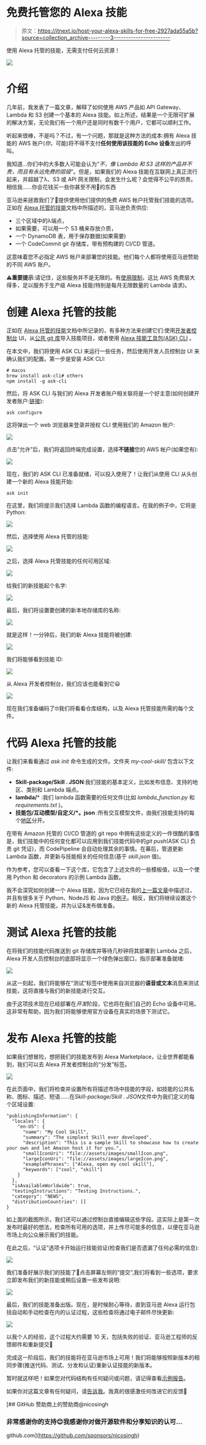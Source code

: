 # 免费托管您的 Alexa 技能

> 原文：<https://itnext.io/host-your-alexa-skills-for-free-2927ada55a5b?source=collection_archive---------3----------------------->

使用 Alexa 托管的技能，无需支付任何云资源！

![](img/021c358a4ee8f4a48f29638b18b9882f.png)

# 介绍

几年前，我发表了一篇文章，解释了如何使用 AWS 产品如 API Gateway、Lambda 和 S3 创建一个基本的 Alexa 技能。如上所述，结果是一个无限可扩展的解决方案，无论我们有一个用户还是同时有数千个用户，它都可以顺利工作。

听起来很棒，不是吗？不过，有一个问题，那就是这种方法的成本:拥有 Alexa 技能的 AWS 账户(*你*，可能)将不得不支付**任何使用该技能的 Echo 设备**发出的呼叫。

我知道…你们中的大多数人可能会认为“*不，像 Lambda 和 S3 这样的产品并不贵，而且有永远免费的层级*”。但是，如果我们的 Alexa 技能在互联网上真正流行起来，并超越了λ、S3 或 API 网关限制，会发生什么呢？会觉得不公平的昂贵。相信我……你会花钱买一些你甚至不用🫠的东西

亚马逊来拯救我们了🚀提供使用他们提供的免费 AWS 帐户托管我们技能的选项。正如在 [Alexa 托管的技能](https://developer.amazon.com/en-US/docs/alexa/hosted-skills/build-a-skill-end-to-end-using-an-alexa-hosted-skill.html)文档中所描述的，亚马逊负责供应:

*   三个区域中的λ端点，
*   如果需要，可以用一个 S3 桶来存放介质，
*   一个 DynamoDB 表，用于保存数据(如果需要)
*   一个 CodeCommit git 存储库，带有预构建的 CI/CD 管道。

这意味着您不必指定 AWS 帐户来部署您的技能。他们每个人都将使用亚马逊赞助的不同 AWS 账户。

**⚠️重要提示**:请记住，这些服务并不是无限的。有[使用限制](https://developer.amazon.com/en-US/docs/alexa/hosted-skills/usage-limits.html#usage)，这比 AWS 免费层大得多，足以服务于生产级 Alexa 技能(特别是每月无限数量的 Lambda 请求)。

# 创建 Alexa 托管的技能

正如在 [Alexa 托管的技能](https://developer.amazon.com/en-US/docs/alexa/hosted-skills/build-a-skill-end-to-end-using-an-alexa-hosted-skill.html#create-options)文档中所记录的，有多种方法来创建它们:使用[开发者控制台](https://developer.amazon.com/en-US/docs/alexa/hosted-skills/alexa-hosted-skills-create.html#create-console) UI，从[公共 git 库](https://developer.amazon.com/en-US/docs/alexa/hosted-skills/alexa-hosted-skills-git-import.html)导入技能项目，或者使用 [Alexa 技能工具包(ASK) CLI](https://developer.amazon.com/en-US/docs/alexa/hosted-skills/alexa-hosted-skills-ask-cli.html) 。

在本文中，我们将使用 ASK CLI 来运行一些任务，然后使用开发人员控制台 UI 来确认我们的配置。第一步是安装 ASK CLI:

```
# macos
brew install ask-cli# others
npm install -g ask-cli
```

然后，将 ASK CLI 与我们的 Alexa 开发者账户相关联将是一个好主意(如何创建开发者账户:[链接](https://developer.amazon.com/en-US/docs/alexa/ask-overviews/create-developer-account.html)):

```
ask configure
```

这将弹出一个 web 浏览器来登录并授权 CLI 使用我们的 Amazon 帐户:

![](img/34c43f5c90b25eec98e47e2aa9d973dd.png)

点击“允许”后，我们将返回终端完成设置，选择**不链接**您的 AWS 帐户(如果您有):

![](img/1a2d7538395f1589a01cbc8825766b83.png)

现在，我们的 ASK CLI 已准备就绪，可以投入使用了！让我们从使用 CLI 从头创建一个新的 Alexa 技能开始:

```
ask init
```

在这里，我们将提示我们选择 Lambda 函数的编程语言。在我的例子中，它将是 Python:

![](img/77e8ebbec2618a172a92e346455d588e.png)

然后，选择使用 Alexa 托管的技能:

![](img/1bc6f32cb853caee7e385a8414349de7.png)

之后，选择 Alexa 托管技能的任何可用区域:

![](img/761f00871f0c856856b2e83d86be6ff6.png)

给我们的新技能起个名字:

![](img/be9db58ac401456189c30a820dba497e.png)

最后，我们将设置要创建的新本地存储库的名称:

![](img/77c8dd820ff216b0a4279724abe6e3da.png)

就是这样！一分钟后，我们的新 Alexa 技能将被创建:

![](img/5cef61775d3ec41c0935d22c9182b1b6.png)

我们将能够看到技能 ID:

![](img/4ec7c59e9e70f13ef99e01ab7a976dd1.png)

从 Alexa 开发者控制台，我们应该也能看到它😃

![](img/260f78a1946443c40da79999174d7494.png)

现在我们准备编码了🤓我们将看看仓库结构，以及 Alexa 托管技能所需的每个文件。

# 代码 Alexa 托管的技能

让我们来看看通过 *ask init* 命令生成的文件。文件夹 *my-cool-skill/* 包含以下文件:

*   **Skill-package/Skill . JSON**:我们技能的基本定义，比如发布信息、支持的地区、类别和 Lambda 端点。
*   **lambda/*** :我们 lambda 函数需要的任何文件(比如 *lambda_function.py* 和 *requirements.txt* )。
*   **技能包/互动模型/自定义/*。json** :所有交互模型文件，由我们技能支持的每个[地区](https://developer.amazon.com/en-US/docs/alexa/custom-skills/develop-skills-in-multiple-languages.html#h2-code-changes)分开。

在带有 Amazon 托管的 CI/CD 管道的 git repo 中拥有这些定义的一件很酷的事情是，我们技能中的任何变化都可以应用到我们技能代码中的*git push*(ASK CLI 负责 git 凭证)，而 CodePipeline 会自动处理其余的事情。在幕后，管道更新 Lambda 函数，并更新与技能相关的任何信息(基于 *skill.json* 值)。

作为参考，您可以查看一下这个库，它包含了上述文件的一些模板值，以及一个使用 Python 和 decorators 的示例 Lambda 函数。

我不会深究如何创建一个 Alexa 技能，因为它已经在我的[上一篇文章](https://medium.com/@nicosingh/how-i-built-a-serverless-joke-machine-for-alexa-3dfa2e4e1a8c)中描述过，并且有很多关于 Python、NodeJS 和 Java 的[例子](https://github.com/orgs/alexa-samples/repositories)。相反，我们将继续设置这个新的 Alexa 托管技能，并为认证&发布做准备。

# 测试 Alexa 托管的技能

在将我们的技能代码推送到 git 存储库并等待几秒钟将其部署到 Lambda 之后，Alexa 开发人员控制台的底部将显示一个绿色弹出窗口，指示部署准备就绪:

![](img/bc30944a8210de4bf363206212503440.png)

从这一刻起，我们将能够在“测试”标签中使用来自浏览器的**语音或文本**消息来测试技能，这将直接与我们的新技能进行交互。

由于这项技术现在已经部署在*开发*阶段，它也将在我们自己的 Echo 设备中可用。这非常有帮助，因为我们将能够使用官方设备在真实的场景下测试它。

# 发布 Alexa 托管的技能

如果我们想冒险，想把我们的技能发布到 Alexa Marketplace，让全世界都能看到，我们可以去 Alexa 开发者控制台的“分发”标签。

![](img/49a7f09b5e2d1d5d01ac89a27f35799d.png)

在此页面中，我们将检查并设置所有将描述市场中技能的字段，如技能的公共名称、图标、描述、短语……在*Skill-package/Skill . JSON*文件中为我们定义的每个区域设置:

```
"publishingInformation": {
  "locales": {
    "en-US": {
      "name": "My Cool Skill",
      "summary": "The simplest Skill ever developed",
      "description": "This is a sample Skill to showcase how to create your own and let Amazon host it for you.",
      "smallIconUri": "file://assets/images/smallIcon.png",
      "largeIconUri": "file://assets/images/largeIcon.png",
      "examplePhrases": ["Alexa, open my cool skill"],
      "keywords": ["cool", "skill"]
    }
  },
  "isAvailableWorldwide": true,
  "testingInstructions": "Testing Instructions.",
  "category": "NEWS",
  "distributionCountries": []
}
```

如上面的截图所示，我们还可以通过控制台直接编辑这些字段。这实际上是第一次发布时最好的想法，检查所有可用的选项，并上传尽可能多的信息，以便在亚马逊市场上向公众展示我们的技能。

在此之后，“认证”选项卡开始运行技能验证(检查我们是否遗漏了任何必需的信息):

![](img/5e5f7c9022ceab858873f4b2b0a10763.png)

我们准备好展示我们的技能了🚀点击屏幕左侧的“提交”,我们将看到一些选项，要求立即发布我们的新技能或稍后设置一些发布说明:

![](img/6e58d6680017b9b73c60196ee367d6a0.png)

最后，我们的技能准备出版。现在，是时候耐心等待，直到亚马逊 Alexa 运行包括自动和手动检查在内的认证过程，这些检查将通过电子邮件尽快更新:

![](img/2f6c482452b31c508141d95613d4bba7.png)

以我个人的经验，这个过程大约需要 10 天，包括失败的验证、亚马逊工程师的反馈邮件和重新提交🙈

完成这一阶段后，我们的技能将在亚马逊市场上可用！我们将能够按照新版本的相同步骤(推送代码、测试、分发和认证)重新认证技能的新版本。

暂时就这样吧！如果您对代码结构有任何疑问或问题，请记得查看[示例报告](https://gitlab.com/nicosingh/alexa-hosted-skill-python-skeleton)。

如果你对这篇文章有任何疑问，请[告诉我](https://www.linkedin.com/in/nicosingh)。我真的很感激任何改进它的反馈🙏

[](https://github.com/sponsors/nicosingh) [## GitHub 赞助商上的赞助商@nicosingh

### 非常感谢你的支持😊我感谢你对做开源软件和分享知识的认可…

github.com](https://github.com/sponsors/nicosingh)